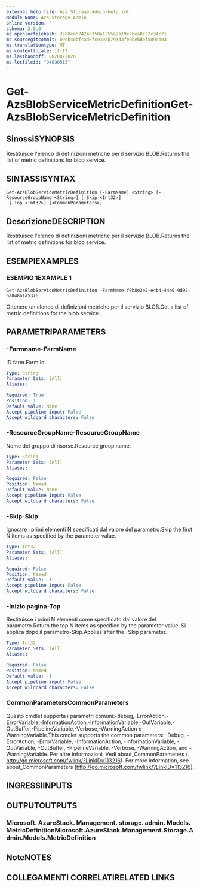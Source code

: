 ```yaml
---
external help file: Azs.Storage.Admin-help.xml
Module Name: Azs.Storage.Admin
online version: ''
schema: 2.0.0
ms.openlocfilehash: 2e80ea57424b350a1255a2a19c7bea8c22c34c71
ms.sourcegitcommit: 09eb4dbfcad6fce303b793dafe9bebdef589db03
ms.translationtype: MT
ms.contentlocale: it-IT
ms.lasthandoff: 08/08/2020
ms.locfileid: "94030515"
---
```

# <span data-ttu-id="8169c-101">Get-AzsBlobServiceMetricDefinition</span><span class="sxs-lookup"><span data-stu-id="8169c-101">Get-AzsBlobServiceMetricDefinition</span></span>

## <span data-ttu-id="8169c-102">Sinossi</span><span class="sxs-lookup"><span data-stu-id="8169c-102">SYNOPSIS</span></span>
<span data-ttu-id="8169c-103">Restituisce l'elenco di definizioni metriche per il servizio BLOB.</span><span class="sxs-lookup"><span data-stu-id="8169c-103">Returns the list of metric definitions for blob service.</span></span>

## <span data-ttu-id="8169c-104">SINTASSI</span><span class="sxs-lookup"><span data-stu-id="8169c-104">SYNTAX</span></span>

```
Get-AzsBlobServiceMetricDefinition [-FarmName] <String> [-ResourceGroupName <String>] [-Skip <Int32>]
 [-Top <Int32>] [<CommonParameters>]
```

## <span data-ttu-id="8169c-105">Descrizione</span><span class="sxs-lookup"><span data-stu-id="8169c-105">DESCRIPTION</span></span>
<span data-ttu-id="8169c-106">Restituisce l'elenco di definizioni metriche per il servizio BLOB.</span><span class="sxs-lookup"><span data-stu-id="8169c-106">Returns the list of metric definitions for blob service.</span></span>

## <span data-ttu-id="8169c-107">ESEMPI</span><span class="sxs-lookup"><span data-stu-id="8169c-107">EXAMPLES</span></span>

### <span data-ttu-id="8169c-108">ESEMPIO 1</span><span class="sxs-lookup"><span data-stu-id="8169c-108">EXAMPLE 1</span></span>
```
Get-AzsBlobServiceMetricDefinition -FarmName f9b8e2e2-e4b4-44e0-9d92-6a848b1a5376
```

<span data-ttu-id="8169c-109">Ottenere un elenco di definizioni metriche per il servizio BLOB.</span><span class="sxs-lookup"><span data-stu-id="8169c-109">Get a list of metric definitions for the blob service.</span></span>

## <span data-ttu-id="8169c-110">PARAMETRI</span><span class="sxs-lookup"><span data-stu-id="8169c-110">PARAMETERS</span></span>

### <span data-ttu-id="8169c-111">-Farmname</span><span class="sxs-lookup"><span data-stu-id="8169c-111">-FarmName</span></span>
<span data-ttu-id="8169c-112">ID farm.</span><span class="sxs-lookup"><span data-stu-id="8169c-112">Farm Id.</span></span>

```yaml
Type: String
Parameter Sets: (All)
Aliases:

Required: True
Position: 1
Default value: None
Accept pipeline input: False
Accept wildcard characters: False
```

### <span data-ttu-id="8169c-113">-ResourceGroupName</span><span class="sxs-lookup"><span data-stu-id="8169c-113">-ResourceGroupName</span></span>
<span data-ttu-id="8169c-114">Nome del gruppo di risorse.</span><span class="sxs-lookup"><span data-stu-id="8169c-114">Resource group name.</span></span>

```yaml
Type: String
Parameter Sets: (All)
Aliases:

Required: False
Position: Named
Default value: None
Accept pipeline input: False
Accept wildcard characters: False
```

### <span data-ttu-id="8169c-115">-Skip</span><span class="sxs-lookup"><span data-stu-id="8169c-115">-Skip</span></span>
<span data-ttu-id="8169c-116">Ignorare i primi elementi N specificati dal valore del parametro.</span><span class="sxs-lookup"><span data-stu-id="8169c-116">Skip the first N items as specified by the parameter value.</span></span>

```yaml
Type: Int32
Parameter Sets: (All)
Aliases:

Required: False
Position: Named
Default value: -1
Accept pipeline input: False
Accept wildcard characters: False
```

### <span data-ttu-id="8169c-117">-Inizio pagina</span><span class="sxs-lookup"><span data-stu-id="8169c-117">-Top</span></span>
<span data-ttu-id="8169c-118">Restituisce i primi N elementi come specificato dal valore del parametro.</span><span class="sxs-lookup"><span data-stu-id="8169c-118">Return the top N items as specified by the parameter value.</span></span>
<span data-ttu-id="8169c-119">Si applica dopo il parametro-Skip.</span><span class="sxs-lookup"><span data-stu-id="8169c-119">Applies after the -Skip parameter.</span></span>

```yaml
Type: Int32
Parameter Sets: (All)
Aliases:

Required: False
Position: Named
Default value: -1
Accept pipeline input: False
Accept wildcard characters: False
```

### <span data-ttu-id="8169c-120">CommonParameters</span><span class="sxs-lookup"><span data-stu-id="8169c-120">CommonParameters</span></span>
<span data-ttu-id="8169c-121">Questo cmdlet supporta i parametri comuni:-debug,-ErrorAction,-ErrorVariable,-InformationAction,-InformationVariable,-OutVariable,-OutBuffer,-PipelineVariable,-Verbose,-WarningAction e-WarningVariable.</span><span class="sxs-lookup"><span data-stu-id="8169c-121">This cmdlet supports the common parameters: -Debug, -ErrorAction, -ErrorVariable, -InformationAction, -InformationVariable, -OutVariable, -OutBuffer, -PipelineVariable, -Verbose, -WarningAction, and -WarningVariable.</span></span> <span data-ttu-id="8169c-122">Per altre informazioni, Vedi about_CommonParameters ( http://go.microsoft.com/fwlink/?LinkID=113216) .</span><span class="sxs-lookup"><span data-stu-id="8169c-122">For more information, see about_CommonParameters (http://go.microsoft.com/fwlink/?LinkID=113216).</span></span>

## <span data-ttu-id="8169c-123">INGRESSI</span><span class="sxs-lookup"><span data-stu-id="8169c-123">INPUTS</span></span>

## <span data-ttu-id="8169c-124">OUTPUT</span><span class="sxs-lookup"><span data-stu-id="8169c-124">OUTPUTS</span></span>

### <span data-ttu-id="8169c-125">Microsoft. AzureStack. Management. storage. admin. Models. MetricDefinition</span><span class="sxs-lookup"><span data-stu-id="8169c-125">Microsoft.AzureStack.Management.Storage.Admin.Models.MetricDefinition</span></span>

## <span data-ttu-id="8169c-126">Note</span><span class="sxs-lookup"><span data-stu-id="8169c-126">NOTES</span></span>

## <span data-ttu-id="8169c-127">COLLEGAMENTI CORRELATI</span><span class="sxs-lookup"><span data-stu-id="8169c-127">RELATED LINKS</span></span>
